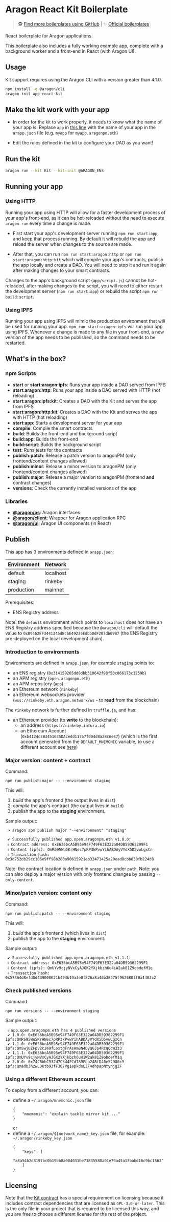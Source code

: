 # Aragon React Kit Boilerplate

> 🕵️ [Find more boilerplates using GitHub](https://github.com/search?q=topic:aragon-boilerplate) |
> ✨ [Official boilerplates](https://github.com/search?q=topic:aragon-boilerplate+org:aragon)

React boilerplate for Aragon applications.

This boilerplate also includes a fully working example app, complete with a background worker and a front-end in React (with Aragon UI).

## Usage

Kit support requires using the Aragon CLI with a version greater than 4.1.0.

```sh
npm install -g @aragon/cli
aragon init app react-kit
```

## Make the kit work with your app

- In order for the kit to work properly, it needs to know what the name of your app is. Replace `app` in [this line](https://github.com/aragon/aragon-react-kit-boilerplate/blob/dd7d571da4ab1ee6a0a82130b0c2c5d6218771b6/contracts/Kit.sol#L58) with the name of your app in the `arapp.json` file (e.g. `myapp` for `myapp.aragonpm.eth`)

- Edit the roles defined in the kit to configure your DAO as you want!

## Run the kit

```sh
aragon run --kit Kit --kit-init @ARAGON_ENS
```

## Running your app

### Using HTTP

Running your app using HTTP will allow for a faster development process of your app's front-end, as it can be hot-reloaded without the need to execute `aragon run` every time a change is made.

- First start your app's development server running `npm run start:app`, and keep that process running. By default it will rebuild the app and reload the server when changes to the source are made.

- After that, you can run `npm run start:aragon:http` or `npm run start:aragon:http:kit` which will compile your app's contracts, publish the app locally and create a DAO. You will need to stop it and run it again after making changes to your smart contracts.

Changes to the app's background script (`app/script.js`) cannot be hot-reloaded, after making changes to the script, you will need to either restart the development server (`npm run start:app`) or rebuild the script `npm run build:script`.

### Using IPFS

Running your app using IPFS will mimic the production environment that will be used for running your app. `npm run start:aragon:ipfs` will run your app using IPFS. Whenever a change is made to any file in your front-end, a new version of the app needs to be published, so the command needs to be restarted.

## What's in the box?

### npm Scripts

- **start** or **start:aragon:ipfs**: Runs your app inside a DAO served from IPFS
- **start:aragon:http**: Runs your app inside a DAO served with HTTP (hot reloading)
- **start:aragon:ipfs:kit**: Creates a DAO with the Kit and serves the app from IPFS
- **start:aragon:http:kit**: Creates a DAO with the Kit and serves the app with HTTP (hot reloading)
- **start:app**: Starts a development server for your app
- **compile**: Compile the smart contracts
- **build**: Builds the front-end and background script
- **build:app**: Builds the front-end
- **build:script**: Builds the background script
- **test**: Runs tests for the contracts
- **publish:patch**: Release a patch version to aragonPM (only frontend/content changes allowed)
- **publish:minor**: Release a minor version to aragonPM (only frontend/content changes allowed)
- **publish:major**: Release a major version to aragonPM (frontend **and** contract changes)
- **versions**: Check the currently installed versions of the app

### Libraries

- [**@aragon/os**](https://github.com/aragon/aragonos): Aragon interfaces
- [**@aragon/client**](https://github.com/aragon/aragon.js/tree/master/packages/aragon-client): Wrapper for Aragon application RPC
- [**@aragon/ui**](https://github.com/aragon/aragon-ui): Aragon UI components (in React)

## Publish

This app has 3 environments defined in `arapp.json`:

| Environment | Network   |
| ----------- | --------- |
| default     | localhost |
| staging     | rinkeby   |
| production  | mainnet   |

Prerequisites:

- ENS Registry address

Note: the `default` environment which points to `localhost` does not have an ENS Registry address specified because the `@aragon/cli` will default the value to `0xB9462EF3441346dBc6E49236Edbb0dF207db09B7` (the ENS Registry pre-deployed on the local development chain).

### Introduction to environments

Environments are defined in `arapp.json`, for example `staging` points to:

- an ENS registry (`0x314159265dd8dbb310642f98f50c066173c1259b`)
- an APM registry (`open.aragonpm.eth`)
- an APM repository (`app`)
- an Ethereum network (`rinkeby`)
- an Ethereum websockets provider (`wss://rinkeby.eth.aragon.network/ws` - to **read** from the blockchain)

The `rinkeby` network is further defined in `truffle.js`, and has:

- an Ethereum provider (to **write** to the blockchain):
  - an address (`https://rinkeby.infura.io`)
  - an Ethereum Account (`0xb4124cEB3451635DAcedd11767f004d8a28c6eE7`)
    (which is the first account generated from the `DEFAULT_MNEMONIC` variable, to use a different account see [here](#Using-a-different-Ethereum-account))

### Major version: content + contract

Command:

```
npm run publish:major -- --environment staging
```

This will:

1. _build_ the app's frontend (the output lives in `dist`)
2. _compile_ the app's contract (the output lives in `build`)
3. publish the app to the **staging** environment.

Sample output:

```
 > aragon apm publish major "--environment" "staging"

 ✔ Successfully published app.open.aragonpm.eth v1.0.0:
 ℹ Contract address: 0xE636bcA5B95e94F749F63E322a04DB59362299F1
 ℹ Content (ipfs): QmR695Wu5KrHNec7pRP3kPvwYihABDAyVYdX5D5vwLgxCn
 ℹ Transaction hash: 0x3d752db29cc106e9ff98b260a90615921eb32471425a29ead8cbb830fb224d8
```

Note: the contract location is defined in `arapp.json` under `path`.
Note: you can also deploy a major version with only frontend changes by passing `--only-content`.

### Minor/patch version: content only

Command:

```
npm run publish:patch -- --environment staging
```

This will:

1. _build_ the app's frontend (which lives in `dist`)
2. publish the app to the **staging** environment.

Sample output:

```
 ✔ Successfully published app.open.aragonpm.eth v1.1.1:
 ℹ Contract address: 0xE636bcA5B95e94F749F63E322a04DB59362299F1
 ℹ Content (ipfs): QmUYv9cjyNVxCyAJGK2YXjkbzh6u4iW2ak81Z9obdefM1q
 ℹ Transaction hash: 0x57864d8efd8d439008621b494b19a3e8f876a8a46b38475f9626802f0a1403c2
```

### Check published versions

Command:

```
npm run versions -- --environment staging
```

Sample output:

```
 ℹ app.open.aragonpm.eth has 4 published versions
 ✔ 1.0.0: 0xE636bcA5B95e94F749F63E322a04DB59362299F1 ipfs:QmR695Wu5KrHNec7pRP3kPvwYihABDAyVYdX5D5vwLgxCn
 ✔ 1.1.0: 0xE636bcA5B95e94F749F63E322a04DB59362299F1 ipfs:QmSwjUZFpv2c2e9fLoxtgFrAsAmBN4DyQGJp4RcqQcW3z3
 ✔ 1.1.1: 0xE636bcA5B95e94F749F63E322a04DB59362299F1 ipfs:QmUYv9cjyNVxCyAJGK2YXjkbzh6u4iW2ak81Z9obdefM1q
 ✔ 2.0.0: 0x74CBbbC932d7C344FCd789Eba24BfD40e52980c9 ipfs:Qmadb3hzwLDKtb93fF367Vg1epkdsLZF4dhpapNYynjgZF
```

### Using a different Ethereum account

To deploy from a different account, you can:

- define a `~/.aragon/mnemonic.json` file
  ```
  {
      "mnemonic": "explain tackle mirror kit ..."
  }
  ```
  or
- define a `~/.aragon/${network_name}_key.json` file, for example: `~/.aragon/rinkeby_key.json`
  ```
  {
      "keys": [
          "a8a54b2d8197bc0b19bb8a084031be71835580a01e70a45a13babd16c9bc1563"
      ]
  }
  ```

## Licensing

Note that the [Kit contract](contracts/Template.sol) has a special requirement on licensing because it includes contract dependencies that are licensed as `GPL-3.0-or-later`. This is the only file in your project that is required to be licensed this way, and you are free to choose a different license for the rest of the project.
